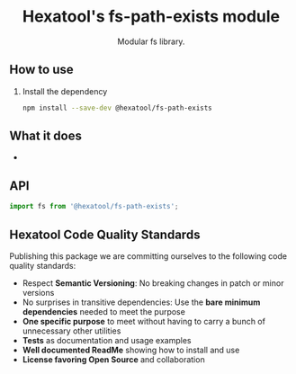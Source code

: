 <h1 align="center">
  Hexatool's fs-path-exists module 
</h1>

<p align="center">
  Modular fs library.
</p>

## How to use

1. Install the dependency
   ```bash
   npm install --save-dev @hexatool/fs-path-exists
   ```

## What it does

- 

## API

```typescript
import fs from '@hexatool/fs-path-exists';
```

## Hexatool Code Quality Standards

Publishing this package we are committing ourselves to the following code quality standards:

- Respect **Semantic Versioning**: No breaking changes in patch or minor versions
- No surprises in transitive dependencies: Use the **bare minimum dependencies** needed to meet the purpose
- **One specific purpose** to meet without having to carry a bunch of unnecessary other utilities
- **Tests** as documentation and usage examples
- **Well documented ReadMe** showing how to install and use
- **License favoring Open Source** and collaboration
